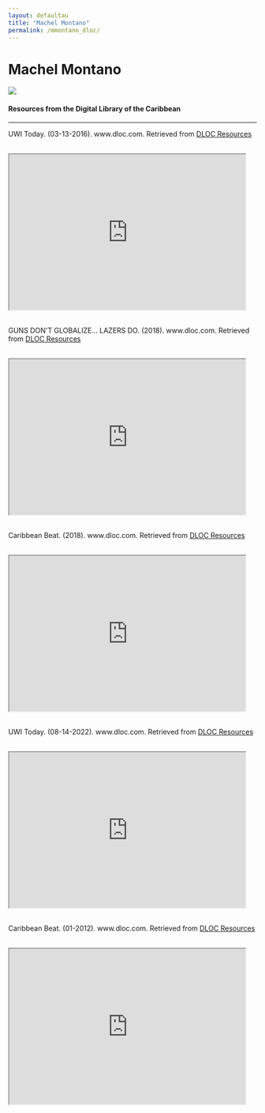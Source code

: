 ```yaml
---
layout: defaultau
title: "Machel Montano"
permalink: /mmontano_dloc/
---
```

<!-- partial:index.partial.html -->
<div class="content">
    <h1>Machel Montano</h1>
    <div class="quote">
        <div><img src="https://www.damajority.com/wp-content/uploads/2020/11/Machell-copy2.png" class="logo"></div>
    </div>
    <body>
    <h4>Resources from the Digital Library of the Caribbean</h4><hr>
    <div class="container-mt-5">
      <div class="row">
            <div class="col-md-6">
                <p>UWI Today. (03-13-2016). www.dloc.com. Retrieved from <a href="https://www.dloc.com/UF00094180/00081/pdf" target="_blank">DLOC Resources</a></p><br>
                <iframe width="95%" height="315" src="https://www.dloc.com/UF00094180/00081/pdf"></iframe>
                <br>
                <br>
        </div>
      <div class="col-md-6">
            <p>GUNS DON'T GLOBALIZE... LAZERS DO. (2018). www.dloc.com. Retrieved from <a href="https://www.dloc.com/UFE0052325/00001/pdf" target="_blank">DLOC Resources</a></p><br>
            <iframe width="95%" height="315" src="https://www.dloc.com/UFE0052325/00001/pdf"></iframe>
            <br>
            <br>
        </div>
        </div>
    <div class="container-mt-5">
      <div class="row">
            <div class="col-md-6">
                <p>Caribbean Beat. (2018). www.dloc.com. Retrieved from <a href="https://www.dloc.com/AA00090268/00039/pdf" target="_blank">DLOC Resources</a></p><br>
                <iframe width="95%" height="315" src="https://www.dloc.com/AA00090268/00039/pdf"></iframe>
                <br>
                <br>
        </div>
        <div class="col-md-6">
            <p>UWI Today. (08-14-2022). www.dloc.com. Retrieved from <a href="https://www.dloc.com/UF00094180/00130/pdf" target="_blank">DLOC Resources</a></p><br>
            <iframe width="95%" height="315" src="https://www.dloc.com/UF00094180/00130/pdf"></iframe>
            <br>
            <br>
        </div>
        </div>
    <div class="container-mt-5">
      <div class="row">
            <div class="col-md-6">
                <p>Caribbean Beat. (01-2012). www.dloc.com. Retrieved from <a href="https://www.dloc.com/AA00090268/00003/pdf" target="_blank">DLOC Resources</a></p><br>
                <iframe width="95%" height="315" src="https://www.dloc.com/AA00090268/00003/pdf"></iframe>
                <br>
                <br>
        </div>
    </body> 
          </div>
  <!-- partial -->
<script src='https://cdnjs.cloudflare.com/ajax/libs/jquery/3.1.1/jquery.min.js'></script><script  src="{{ site.baseurl }}/assets/js/authorscript.js"></script>
